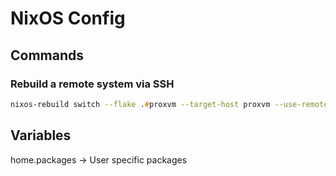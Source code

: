 # NixOS Config

## Commands

### Rebuild a remote system via SSH

```zsh
nixos-rebuild switch --flake .#proxvm --target-host proxvm --use-remote-sudo
```

## Variables

home.packages -> User specific packages
